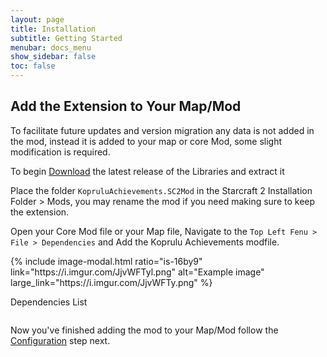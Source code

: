 ```yaml
---
layout: page
title: Installation
subtitle: Getting Started
menubar: docs_menu
show_sidebar: false
toc: false
---
```


## Add the Extension to Your Map/Mod

To facilitate future updates and version migration any data is not added in the mod, instead it is added to your map or core Mod, some slight modification is required.

To begin [Download](https://github.com/Ailoso/KopruluAchievements) the latest release of the Libraries and extract it

Place the folder `KopruluAchievements.SC2Mod` in the Starcraft 2 Installation Folder > Mods, you may rename the mod if you need making sure to keep the extension.

Open your Core Mod file or your Map file, Navigate to the `Top Left Fenu > File > Dependencies` and Add the Koprulu Achievements modfile.

<div class="columns">
<div class="column is-6">
{% include image-modal.html ratio="is-16by9" link="https://i.imgur.com/JjvWFTyl.png" alt="Example image" large_link="https://i.imgur.com/JjvWFTy.png" %}

Dependencies List
</div>
<div class="column is-6">
</div>
</div>

Now you've finished adding the mod to your Map/Mod follow the [Configuration](/KopruluAchievements/docs/setup/configuration/) step next.